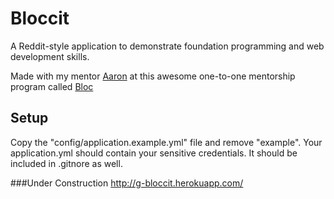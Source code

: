 # Bloccit

A Reddit-style application to demonstrate foundation programming and web development skills.

Made with my mentor [Aaron](https://github.com/abrongersma) at this awesome one-to-one mentorship program called [Bloc](http://bloc.io)

## Setup

Copy the "config/application.example.yml" file and remove "example". Your application.yml should contain your sensitive credentials. It should be included in .gitnore as well.

###Under Construction
http://g-bloccit.herokuapp.com/